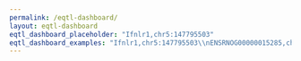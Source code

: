 ```yaml
---
permalink: /eqtl-dashboard/
layout: eqtl-dashboard
eqtl_dashboard_placeholder: "Ifnlr1,chr5:147795503"
eqtl_dashboard_examples: "Ifnlr1,chr5:147795503\\nENSRNOG00000015285,chr3:77170350\\n"
---
```

